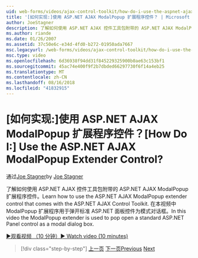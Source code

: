 ```yaml
---
uid: web-forms/videos/ajax-control-toolkit/how-do-i-use-the-aspnet-ajax-modalpopup-extender-control
title: '[如何实现:]使用 ASP.NET AJAX ModalPopup 扩展程序控件？ | Microsoft Docs'
author: JoeStagner
description: 了解如何使用 ASP.NET AJAX 控件工具包附带的 ASP.NET AJAX ModalPopup 扩展程序控件。 在本视频中 ModalPopup 扩展程序使用...
ms.author: riande
ms.date: 01/26/2007
ms.assetid: 37c50e6c-e34d-4fd0-b272-01950ada7667
msc.legacyurl: /web-forms/videos/ajax-control-toolkit/how-do-i-use-the-aspnet-ajax-modalpopup-extender-control
msc.type: video
ms.openlocfilehash: 6d36938f94dd31f845229325900b0ae63c153bf1
ms.sourcegitcommit: 45ac74e400f9f2b7dbded66297730f6f14a4eb25
ms.translationtype: MT
ms.contentlocale: zh-CN
ms.lasthandoff: 08/16/2018
ms.locfileid: "41832915"
---
```

<a name="how-do-i-use-the-aspnet-ajax-modalpopup-extender-control"></a><span data-ttu-id="da4d7-105">[如何实现:]使用 ASP.NET AJAX ModalPopup 扩展程序控件？</span><span class="sxs-lookup"><span data-stu-id="da4d7-105">[How Do I:] Use the ASP.NET AJAX ModalPopup Extender Control?</span></span>
====================
<span data-ttu-id="da4d7-106">通过[Joe Stagner](https://github.com/JoeStagner)</span><span class="sxs-lookup"><span data-stu-id="da4d7-106">by [Joe Stagner](https://github.com/JoeStagner)</span></span>

<span data-ttu-id="da4d7-107">了解如何使用 ASP.NET AJAX 控件工具包附带的 ASP.NET AJAX ModalPopup 扩展程序控件。</span><span class="sxs-lookup"><span data-stu-id="da4d7-107">Learn how to use the ASP.NET AJAX ModalPopup extender control that comes with the ASP.NET AJAX Control Toolkit.</span></span> <span data-ttu-id="da4d7-108">在本视频中 ModalPopup 扩展程序用于弹开标准 ASP.NET 面板控件为模式对话框。</span><span class="sxs-lookup"><span data-stu-id="da4d7-108">In this video the ModalPopup extender is used to pop open a standard ASP.NET Panel control as a modal dialog box.</span></span>

[<span data-ttu-id="da4d7-109">&#9654;观看视频 （10 分钟）</span><span class="sxs-lookup"><span data-stu-id="da4d7-109">&#9654; Watch video (10 minutes)</span></span>](https://channel9.msdn.com/Blogs/ASP-NET-Site-Videos/how-do-i-use-the-aspnet-ajax-modalpopup-extender-control)

> [!div class="step-by-step"]
> <span data-ttu-id="da4d7-110">[上一页](how-do-i-use-the-aspnet-ajax-popup-control-extender.md)
> [下一页](how-do-i-use-the-aspnet-ajax-alwaysvisible-control-extender.md)</span><span class="sxs-lookup"><span data-stu-id="da4d7-110">[Previous](how-do-i-use-the-aspnet-ajax-popup-control-extender.md)
[Next](how-do-i-use-the-aspnet-ajax-alwaysvisible-control-extender.md)</span></span>
